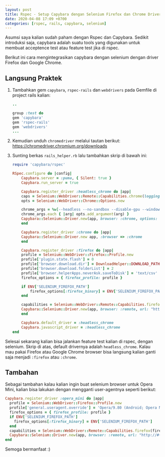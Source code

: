 ```yaml
---
layout: post
title: Rspec - Setup Capybara dengan Selenium Firefox dan Chrome Driver
date: 2020-04-08 17:09 +0700
categories: [rspec, rails, capybara, selenium]
---
```


Asumsi saya kalian sudah paham dengan Rspec dan Capybara. Sedikit introduksi saja, capybara adalah suatu tools yang digunakan untuk membuat acceptence test atau feature test jika di rspec.

Berikut ini cara mengintegrasikan capybara dengan selenium dengan driver Firefox dan Google Chrome.

## Langsung Praktek

1. Tambahkan gem `capybara`, `rspec-rails` dan `webdrivers` pada Gemfile di project rails kalian:

    ```ruby
    ..

    group :test do
	gem 'capybara'
	gem 'rspec-rails'
	gem 'webdrivers'
	...
    ```

2. Kemudian unduh `chromedriver` melalui tautan berikut:
    <https://chromedriver.chromium.org/downloads>

3. Sunting berkas `rails_helper.rb` lalu tambahkan skrip di bawah ini:

    ```ruby
    require 'capybara/rspec'

    RSpec.configure do |config|
        Capybara.server = :puma, { Silent: true }
        Capybara.run_server = true

        Capybara.register_driver :headless_chrome do |app|
    	caps = Selenium::WebDriver::Remote::Capabilities.chrome(loggingPrefs: { browser: 'ALL' })
    	opts = Selenium::WebDriver::Chrome::Options.new

    	chrome_args = %w[--headless --no-sandbox --disable-gpu --window-size=1920,1080 --remote-debugging-port=9222]
    	chrome_args.each { |arg| opts.add_argument(arg) }
    	Capybara::Selenium::Driver.new(app, browser: :chrome, options: opts, desired_capabilities: caps)
        end

        Capybara.register_driver :chrome do |app|
    	Capybara::Selenium::Driver.new app, :browser => :chrome
        end

        Capybara.register_driver :firefox do |app|
    	profile = Selenium::WebDriver::Firefox::Profile.new
    	profile['plugin.state.flash'] = 0
    	profile['browser.download.dir'] = DownloadHelper::DOWNLOAD_PATH.to_s
    	profile['browser.download.folderList'] = 2
    	profile['browser.helperApps.neverAsk.saveToDisk'] = 'text/csv'
    	firefox_options = { firefox_profile: profile }

    	if ENV['SELENIUM_FIREFOX_PATH']
    	    firefox_options[:firefox_binary] = ENV['SELENIUM_FIREFOX_PATH']
    	end

    	capabilities = Selenium::WebDriver::Remote::Capabilities.firefox(firefox_options)
    	Capybara::Selenium::Driver.new(app, browser: :remote, url: "http://#{SELENIUM_SERVER}:4444/wd/hub", desired_capabilities: capabilities)
        end

        Capybara.default_driver = :headless_chrome
        Capybara.javascript_driver = :headless_chrome
    end
    ```

Selesai sekarang kalian bisa jalankan feature test kalian di rspec, dengan selenium. Skrip di atas, default drivernya adalah `headless_chrome`. Kalau mau pakai Firefox atau Google Chrome browser bisa langsung kalian ganti saja menjadi `:firefox` atau `:chrome`.

## Tambahan

Sebagai tambahan kalau kalian ingin buat selenium browser untuk Opera Mini, kalian bisa lakukan dengan mengganti user-agentnya seperti berikut:

```ruby
Capybara.register_driver :opera_mini do |app|
  profile = Selenium::WebDriver::Firefox::Profile.new
  profile['general.useragent.override'] = 'Opera/9.80 (Android; Opera Mini/7.6.35766/35.5706; U; en) Presto/2.8.119 Version/11.10'
  firefox_options = { firefox_profile: profile }
  if ENV['SELENIUM_FIREFOX_PATH']
    firefox_options[:firefox_binary] = ENV['SELENIUM_FIREFOX_PATH']
  end
  capabilities = Selenium::WebDriver::Remote::Capabilities.firefox(firefox_options)
  Capybara::Selenium::Driver.new(app, browser: :remote, url: "http://#{SELENIUM_SERVER}:4444/wd/hub", desired_capabilities: capabilities)
end
```

Semoga bermanfaat :)
